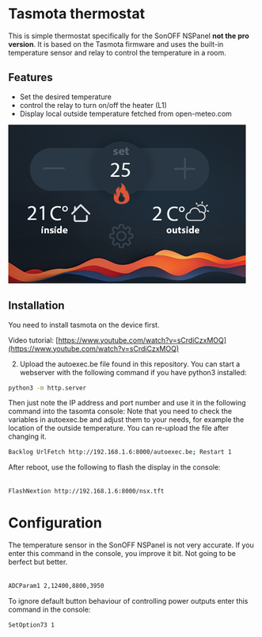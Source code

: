 # Tasmota thermostat

This is simple thermostat specifically for the SonOFF NSPanel **not the pro version**. It is based on the Tasmota firmware and uses the built-in temperature sensor and relay to control the temperature in a room.

## Features

- Set the desired temperature
- control the relay to turn on/off the heater (L1)
- Display local outside temperature fetched from open-meteo.com

![UI](images/demo.png)

## Installation

You need to install tasmota on the device first.

Video tutorial: [https://www.youtube.com/watch?v=sCrdiCzxMOQ](https://www.youtube.com/watch?v=sCrdiCzxMOQ)

2. Upload the autoexec.be file found in this repository. You can start a webserver with the following command if you have python3 installed:

```bash
python3 -m http.server
```

Then just note the IP address and port number and use it in the following command into the tasomta console:
Note that you need to check the variables in autoexec.be and adjust them to your needs, for example the location of the outside temperature. You can re-upload the file after changing it.

```bash
Backlog UrlFetch http://192.168.1.6:8000/autoexec.be; Restart 1
```

After reboot, use the following to flash the display in the console:
    
```bash

FlashNextion http://192.168.1.6:8000/nsx.tft
```

# Configuration

The temperature sensor in the SonOFF NSPanel is not very accurate. If you enter this command in the console, you improve it bit. Not going to be berfect but better.

```bash

ADCParam1 2,12400,8800,3950
```

To ignore default button behaviour of controlling power outputs enter this command in the console:

```
SetOption73 1
``` 




